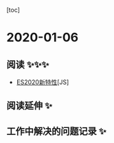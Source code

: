 
[toc]

# 2020-01-06

## 阅读 ✨✨✨
* [ES2020新特性](https://mp.weixin.qq.com/s/pHcWwx1h_oOrh9-SVgvHEQ)[JS]
## 阅读延伸 ✨

## 工作中解决的问题记录 ✨
